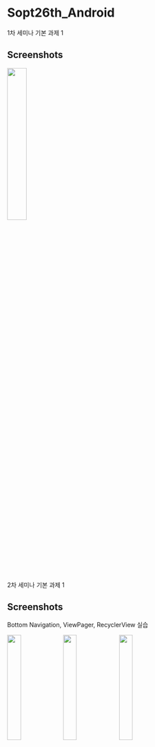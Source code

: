 # Sopt26th_Android

1차 세미나 기본 과제 1

Screenshots
------------

<img src="https://user-images.githubusercontent.com/51014789/80585582-93cd2a00-8a4e-11ea-9f52-7c7172059ba9.PNG" width="30%">




2차 세미나 기본 과제 1

Screenshots
------------

Bottom Navigation, ViewPager, RecyclerView 실습

<div>
<img src="https://user-images.githubusercontent.com/51014789/80582994-975eb200-8a4a-11ea-8255-d4629adf60ae.PNG" width="25%">
<img src="https://user-images.githubusercontent.com/51014789/80583024-a180b080-8a4a-11ea-9338-dae654186c78.PNG" width="25%">
<img src="https://user-images.githubusercontent.com/51014789/80583031-a3e30a80-8a4a-11ea-9bd1-5ab7f2f2d3ae.PNG" width="25%">
</div>
